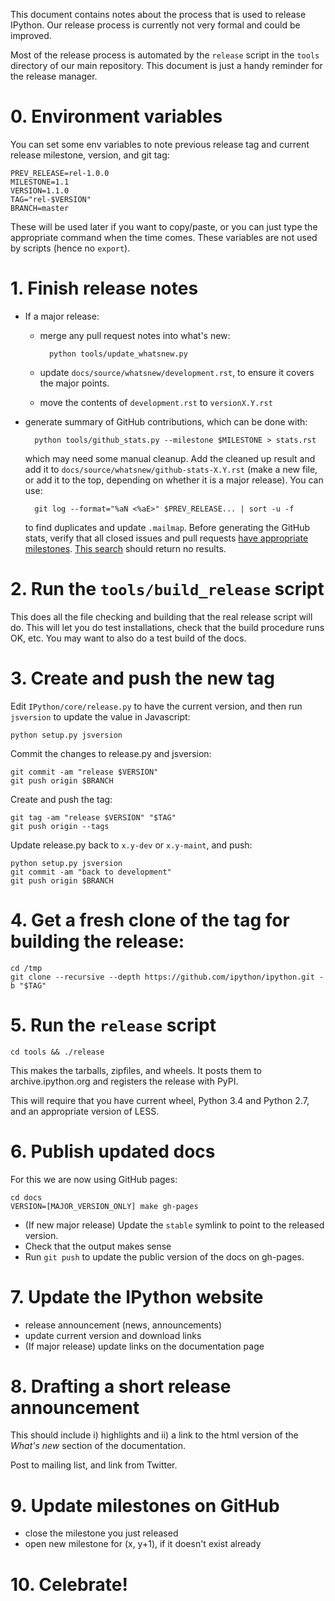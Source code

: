This document contains notes about the process that is used to release IPython.
Our release process is currently not very formal and could be improved.

Most of the release process is automated by the `release` script in the `tools`
directory of our main repository.  This document is just a handy reminder for
the release manager.

# 0. Environment variables

You can set some env variables to note previous release tag and current release milestone, version, and git tag:

    PREV_RELEASE=rel-1.0.0
    MILESTONE=1.1
    VERSION=1.1.0
    TAG="rel-$VERSION"
    BRANCH=master

These will be used later if you want to copy/paste, or you can just type the appropriate command when the time comes. These variables are not used by scripts (hence no `export`).

# 1. Finish release notes

- If a major release:

  - merge any pull request notes into what's new:

          python tools/update_whatsnew.py

  - update `docs/source/whatsnew/development.rst`, to ensure it covers the major points.
  - move the contents of `development.rst` to `versionX.Y.rst`
- generate summary of GitHub contributions, which can be done with:

        python tools/github_stats.py --milestone $MILESTONE > stats.rst

  which may need some manual cleanup. Add the cleaned up result and add it to `docs/source/whatsnew/github-stats-X.Y.rst` (make a new file, or add it to the top, depending on whether it is a major release).
  You can use:

        git log --format="%aN <%aE>" $PREV_RELEASE... | sort -u -f

  to find duplicates and update `.mailmap`.
  Before generating the GitHub stats, verify that all closed issues and pull requests [have appropriate milestones](https://github.com/ipython/ipython/wiki/Dev%3A-GitHub-workflow#milestones). [This search](https://github.com/ipython/ipython/issues?q=is%3Aclosed+no%3Amilestone+is%3Aissue) should return no results.

# 2. Run the `tools/build_release` script

This does all the file checking and building that the real release script will do.
This will let you do test installations, check that the build procedure runs OK, etc.
You may want to also do a test build of the docs.

# 3. Create and push the new tag

Edit `IPython/core/release.py` to have the current version, and then run `jsversion` to update the value in Javascript:

    python setup.py jsversion

Commit the changes to release.py and jsversion:

    git commit -am "release $VERSION"
    git push origin $BRANCH

Create and push the tag:

    git tag -am "release $VERSION" "$TAG"
    git push origin --tags

Update release.py back to `x.y-dev` or `x.y-maint`, and push:

    python setup.py jsversion
    git commit -am "back to development"
    git push origin $BRANCH

# 4. Get a fresh clone of the tag for building the release:

    cd /tmp
    git clone --recursive --depth https://github.com/ipython/ipython.git -b "$TAG" 

# 5. Run the `release` script

    cd tools && ./release

This makes the tarballs, zipfiles, and wheels.  It posts them to archive.ipython.org and
registers the release with PyPI.

This will require that you have current wheel, Python 3.4 and Python 2.7, and an appropriate version of LESS.

# 6. Publish updated docs

For this we are now using GitHub pages:

    cd docs
    VERSION=[MAJOR_VERSION_ONLY] make gh-pages


- (If new major release) Update the `stable` symlink to point to the released version.
- Check that the output makes sense
- Run `git push` to update the public version of the docs on gh-pages.

# 7. Update the IPython website

- release announcement (news, announcements)
- update current version and download links
- (If major release) update links on the documentation page

# 8. Drafting a short release announcement

This should include i) highlights and ii) a link to the html version of
the *What's new* section of the documentation.

Post to mailing list, and link from Twitter.

# 9. Update milestones on GitHub

- close the milestone you just released
- open new milestone for (x, y+1), if it doesn't exist already

# 10. Celebrate!
